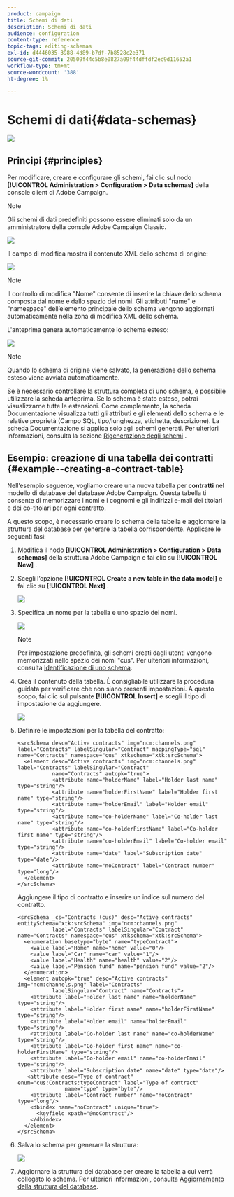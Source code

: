 ```yaml
---
product: campaign
title: Schemi di dati
description: Schemi di dati
audience: configuration
content-type: reference
topic-tags: editing-schemas
exl-id: d4446035-3988-4d89-b7df-7b8528c2e371
source-git-commit: 20509f44c5b8e0827a09f44dffdf2ec9d11652a1
workflow-type: tm+mt
source-wordcount: '388'
ht-degree: 1%

---
```


# Schemi di dati{#data-schemas}

![](../../assets/v7-only.svg)

## Principi {#principles}

Per modificare, creare e configurare gli schemi, fai clic sul nodo **[!UICONTROL Administration > Configuration > Data schemas]** della console client di Adobe Campaign.

>[!NOTE]
>
>Gli schemi di dati predefiniti possono essere eliminati solo da un amministratore della console Adobe Campaign Classic.

![](assets/d_ncs_integration_schema_navtree.png)

Il campo di modifica mostra il contenuto XML dello schema di origine:

![](assets/d_ncs_integration_schema_edition.png)

>[!NOTE]
>
>Il controllo di modifica &quot;Nome&quot; consente di inserire la chiave dello schema composta dal nome e dallo spazio dei nomi. Gli attributi &quot;name&quot; e &quot;namespace&quot; dell’elemento principale dello schema vengono aggiornati automaticamente nella zona di modifica XML dello schema.

L&#39;anteprima genera automaticamente lo schema esteso:

![](assets/d_ncs_integration_schema_edition2.png)

>[!NOTE]
>
>Quando lo schema di origine viene salvato, la generazione dello schema esteso viene avviata automaticamente.

Se è necessario controllare la struttura completa di uno schema, è possibile utilizzare la scheda anteprima. Se lo schema è stato esteso, potrai visualizzarne tutte le estensioni. Come complemento, la scheda Documentazione visualizza tutti gli attributi e gli elementi dello schema e le relative proprietà (Campo SQL, tipo/lunghezza, etichetta, descrizione). La scheda Documentazione si applica solo agli schemi generati. Per ulteriori informazioni, consulta la sezione [Rigenerazione degli schemi](../../configuration/using/regenerating-schemas.md) .

## Esempio: creazione di una tabella dei contratti {#example--creating-a-contract-table}

Nell’esempio seguente, vogliamo creare una nuova tabella per **contratti** nel modello di database del database Adobe Campaign. Questa tabella ti consente di memorizzare i nomi e i cognomi e gli indirizzi e-mail dei titolari e dei co-titolari per ogni contratto.

A questo scopo, è necessario creare lo schema della tabella e aggiornare la struttura del database per generare la tabella corrispondente. Applicare le seguenti fasi:

1. Modifica il nodo **[!UICONTROL Administration > Configuration > Data schemas]** della struttura Adobe Campaign e fai clic su **[!UICONTROL New]** .
1. Scegli l’opzione **[!UICONTROL Create a new table in the data model]** e fai clic su **[!UICONTROL Next]** .

   ![](assets/s_ncs_configuration_create_new_schema.png)

1. Specifica un nome per la tabella e uno spazio dei nomi.

   ![](assets/s_ncs_configuration_create_new_param.png)

   >[!NOTE]
   >
   >Per impostazione predefinita, gli schemi creati dagli utenti vengono memorizzati nello spazio dei nomi &quot;cus&quot;. Per ulteriori informazioni, consulta [Identificazione di uno schema](../../configuration/using/about-schema-reference.md#identification-of-a-schema).

1. Crea il contenuto della tabella. È consigliabile utilizzare la procedura guidata per verificare che non siano presenti impostazioni. A questo scopo, fai clic sul pulsante **[!UICONTROL Insert]** e scegli il tipo di impostazione da aggiungere.

   ![](assets/s_ncs_configuration_create_new_content.png)

1. Definire le impostazioni per la tabella del contratto:

   ```
   <srcSchema desc="Active contracts" img="ncm:channels.png" label="Contracts" labelSingular="Contract" mappingType="sql" name="Contracts" namespace="cus" xtkschema="xtk:srcSchema">
     <element desc="Active contracts" img="ncm:channels.png" label="Contracts" labelSingular="Contract"
              name="Contracts" autopk="true">
              <attribute name="holderName" label="Holder last name" type="string"/>
              <attribute name="holderFirstName" label="Holder first name" type="string"/>
              <attribute name="holderEmail" label="Holder email" type="string"/>
              <attribute name="co-holderName" label="Co-holder last name" type="string"/>           
              <attribute name="co-holderFirstName" label="Co-holder first name" type="string"/>           
              <attribute name="co-holderEmail" label="Co-holder email" type="string"/>    
              <attribute name="date" label="Subscription date" type="date"/>     
              <attribute name="noContract" label="Contract number" type="long"/>  
     </element>
   </srcSchema>
   ```

   Aggiungere il tipo di contratto e inserire un indice sul numero del contratto.

   ```
   <srcSchema _cs="Contracts (cus)" desc="Active contracts" entitySchema="xtk:srcSchema" img="ncm:channels.png"
              label="Contracts" labelSingular="Contract" name="Contracts" namespace="cus" xtkschema="xtk:srcSchema">
     <enumeration basetype="byte" name="typeContract">
       <value label="Home" name="home" value="0"/>
       <value label="Car" name="car" value="1"/>
       <value label="Health" name="health" value="2"/>
       <value label="Pension fund" name="pension fund" value="2"/>
     </enumeration>
     <element autopk="true" desc="Active contracts" img="ncm:channels.png" label="Contracts"
              labelSingular="Contract" name="Contracts">
       <attribute label="Holder last name" name="holderName" type="string"/>
       <attribute label="Holder first name" name="holderFirstName" type="string"/>
       <attribute label="Holder email" name="holderEmail" type="string"/>
       <attribute label="Co-holder last name" name="co-holderName" type="string"/>
       <attribute label="Co-holder first name" name="co-holderFirstName" type="string"/>
       <attribute label="Co-holder email" name="co-holderEmail" type="string"/>
       <attribute label="Subscription date" name="date" type="date"/>
      <attribute desc="Type of contract" enum="cus:Contracts:typeContract" label="Type of contract"
                  name="type" type="byte"/>
       <attribute label="Contract number" name="noContract" type="long"/>
       <dbindex name="noContract" unique="true">
         <keyfield xpath="@noContract"/>
       </dbindex>
     </element>
   </srcSchema>
   ```

1. Salva lo schema per generare la struttura:

   ![](assets/s_ncs_configuration_structure.png)

1. Aggiornare la struttura del database per creare la tabella a cui verrà collegato lo schema. Per ulteriori informazioni, consulta [Aggiornamento della struttura del database](../../configuration/using/updating-the-database-structure.md).
